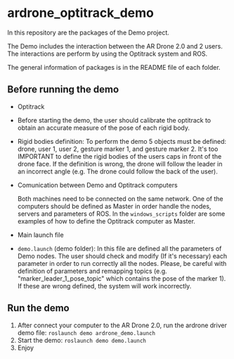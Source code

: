 # ardrone_optitrack_demo

In this repository are the packages of the Demo project.

The Demo includes the interaction between the AR Drone 2.0 and 2 users. The interactions are perform by using the Optitrack system and ROS.

The general information of packages is in the README file of each folder.

## Before running the demo

* Optitrack 
 * Before starting the demo, the user should calibrate the optitrack to obtain an accurate measure of the pose of each rigid body. 
 * Rigid bodies definition: To perform the demo 5 objects must be defined: drone, user 1, user 2, gesture marker 1, and gesture marker 2. It's too IMPORTANT to define the rigid bodies of the users caps in front of the drone face. If the definition is wrong, the drone will follow the leader in an incorrect angle (e.g. The drone could follow the back of the user).
 
* Comunication between Demo and Optitrack computers 

  Both machines need to be connected on the same network. One of the computers should be defined as Master in order handle the nodes, servers and parameters of ROS. In the `windows_scripts` folder are some examples of how to define the Optitrack computer as Master.
 
* Main launch file
 * `demo.launch` (demo folder): In this file are defined all the parameters of Demo nodes. The user should check and modify (If it's necessary) each parameter in order to run correctly all the nodes. Please, be careful with definition of parameters and remapping topics (e.g. "marker_leader_1_pose_topic" which contains the pose of the marker 1). If these are wrong defined, the system will work incorrectly.
 
## Run the demo
1. After connect your computer to the AR Drone 2.0, run the ardrone driver demo  file: `roslaunch demo ardrone_demo.launch` 
2. Start the demo: `roslaunch demo demo.launch` 
3. Enjoy

